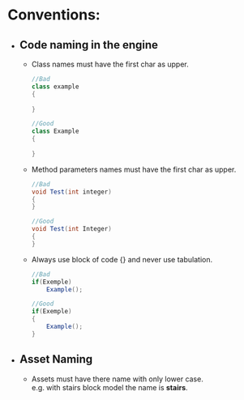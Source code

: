 # Conventions:

- ## Code naming in the engine
    - Class names must have the first char as upper.
        ```csharp
        //Bad
        class example
        {
            
        }

        //Good
        class Example
        {
            
        }
        ```
    - Method parameters names must have the first char as upper.
        ```csharp
        //Bad
        void Test(int integer)
        {
        }

        //Good
        void Test(int Integer)
        {
        }
        ```
    - Always use block of code {} and never use tabulation.
        ```csharp
        //Bad
        if(Exemple)
            Example();

        //Good
        if(Exemple)
        {
            Example();
        }
        ```

- ## Asset Naming
    - Assets must have there name with only lower case.  
      e.g. with stairs block model the name is **stairs**.
